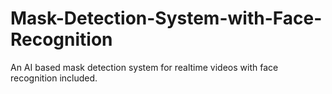 # Mask-Detection-System-with-Face-Recognition
An AI based mask detection system for realtime videos with face recognition included.
